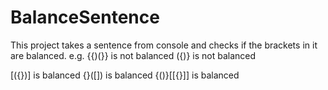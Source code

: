 # BalanceSentence

This project takes a sentence from console and checks if the brackets in it are balanced.
e.g.
{{)(}} is not balanced
({)} is not balanced

[({})] is balanced
{}([]) is balanced
{()}[[{}]] is balanced
